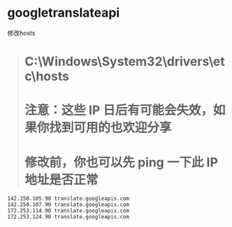 # googletranslateapi 

修改hosts
># C:\Windows\System32\drivers\etc\hosts
># 注意：这些 IP 日后有可能会失效，如果你找到可用的也欢迎分享
># 修改前，你也可以先 ping 一下此 IP 地址是否正常
```
142.250.105.90 translate.googleapis.com
142.250.107.90 translate.googleapis.com
172.253.114.90 translate.googleapis.com
172.253.124.90 translate.googleapis.com
```
